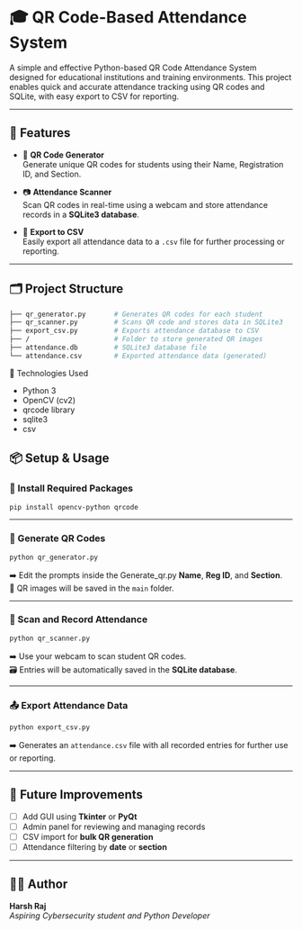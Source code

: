# 🎓 QR Code-Based Attendance System

A simple and effective Python-based QR Code Attendance System designed for educational institutions and training environments. This project enables quick and accurate attendance tracking using QR codes and SQLite, with easy export to CSV for reporting.

---

## 🚀 Features

- 🔧 **QR Code Generator**  
  Generate unique QR codes for students using their Name, Registration ID, and Section.

- 📷 **Attendance Scanner**  
  Scan QR codes in real-time using a webcam and store attendance records in a **SQLite3 database**.

- 📄 **Export to CSV**  
  Easily export all attendance data to a `.csv` file for further processing or reporting.

---

## 🗂️ Project Structure

```bash
├── qr_generator.py       # Generates QR codes for each student
├── qr_scanner.py         # Scans QR code and stores data in SQLite3
├── export_csv.py         # Exports attendance database to CSV
├── /                     # Folder to store generated QR images
├── attendance.db         # SQLite3 database file
└── attendance.csv        # Exported attendance data (generated)
```
🧰 Technologies Used
- Python 3
- OpenCV (cv2)
- qrcode library
- sqlite3
- csv
## 📦 Setup & Usage

### 🔧 Install Required Packages

```bash
pip install opencv-python qrcode
```

---

### 🧾 Generate QR Codes

```bash
python qr_generator.py
```

➡️ Edit the prompts inside the Generate_qr.py **Name**, **Reg ID**, and **Section**.  
📁 QR images will be saved in the `main` folder.

---

### 🎥 Scan and Record Attendance

```bash
python qr_scanner.py
```

➡️ Use your webcam to scan student QR codes.  
🗃️ Entries will be automatically saved in the **SQLite database**.

---

### 📤 Export Attendance Data

```bash
python export_csv.py
```

➡️ Generates an `attendance.csv` file with all recorded entries for further use or reporting.

---

## 📌 Future Improvements

- [ ] Add GUI using **Tkinter** or **PyQt**
- [ ] Admin panel for reviewing and managing records
- [ ] CSV import for **bulk QR generation**
- [ ] Attendance filtering by **date** or **section**

---

## 👨‍💻 Author

**Harsh Raj**  
_Aspiring Cybersecurity student and Python Developer_
